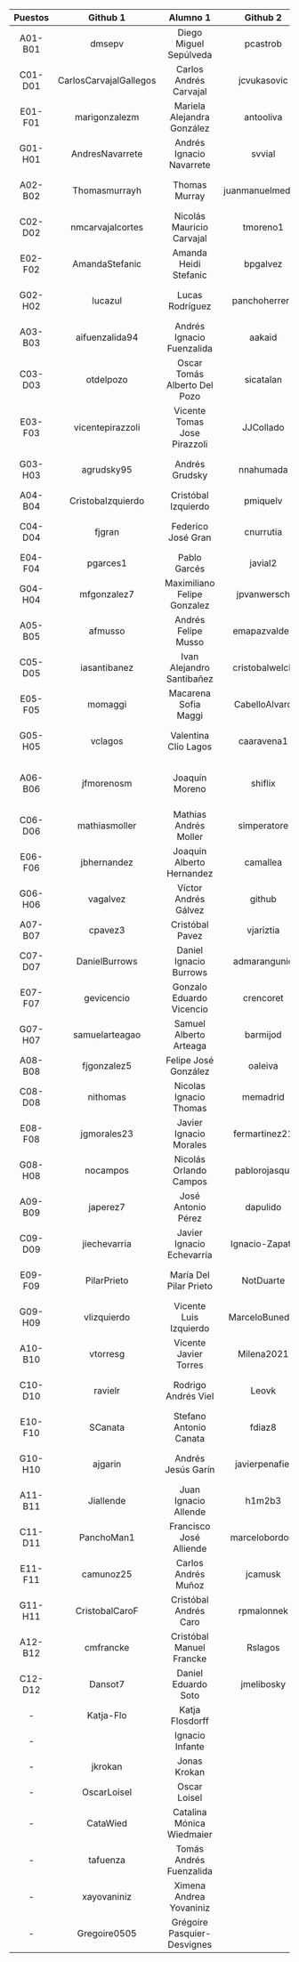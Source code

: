 | Puestos | Github 1 | Alumno 1 | Github 2 | Alumno 2 |
|:-------:|:--------------:|:---------------:|:---------------:|:---------------:|
| A01-B01 | dmsepv | Diego Miguel Sepúlveda | pcastrob | Pablo Ignacio Castro |
| C01-D01 | CarlosCarvajalGallegos | Carlos Andrés Carvajal | jcvukasovic | Javiera Cristina Vukasovic |
| E01-F01 | marigonzalezm | Mariela Alejandra González | antooliva | Antonia Estefania Oliva |
| G01-H01 | AndresNavarrete | Andrés Ignacio Navarrete | svvial | Santiago Víctor Vial |
| A02-B02 | Thomasmurrayh | Thomas Murray | juanmanuelmedina | Juan Manuel Medina |
| C02-D02 | nmcarvajalcortes | Nicolás Mauricio Carvajal | tmoreno1 | Tomás Moreno |
| E02-F02 | AmandaStefanic | Amanda Heidi Stefanic | bpgalvez | Bernardita Paz Gálvez |
| G02-H02 | lucazul | Lucas Rodríguez | panchoherrera | Francisco Javier Herrera |
| A03-B03 | aifuenzalida94 | Andrés Ignacio Fuenzalida | aakaid | Alejandro Antonio Kaid |
| C03-D03 | otdelpozo | Oscar Tomás Alberto Del Pozo | sicatalan | Sebastián Ignacio Catalán |
| E03-F03 | vicentepirazzoli | Vicente Tomas Jose Pirazzoli | JJCollado | Juan Jose Collado |
| G03-H03 | agrudsky95 | Andrés Grudsky | nnahumada | Nathaly Andrea Ahumada |
| A04-B04 | CristobaIzquierdo | Cristóbal Izquierdo | pmiquelv | Pedro José Miquel |
| C04-D04 | fjgran | Federico José Gran | cnurrutia | Consuelo Andrea Urrutia |
| E04-F04 | pgarces1 | Pablo Garcés | javial2 | José Antonio Vial |
| G04-H04 | mfgonzalez7 | Maximiliano Felipe Gonzalez | jpvanwersch | Juan Pablo Van Wersch |
| A05-B05 | afmusso | Andrés Felipe Musso | emapazvaldes | Ema Paz Valdés |
| C05-D05 | iasantibanez | Ivan Alejandro Santibañez | cristobalwelch | Cristóbal Welch |
| E05-F05 | momaggi | Macarena Sofia Maggi | CabelloAlvaro | Alvaro Agustin Cabello |
| G05-H05 | vclagos | Valentina Clio Lagos | caaravena1 | Cristobal Andres Aravena |
| A06-B06 | jfmorenosm | Joaquín Moreno | shiflix | Lucas Alfonso Rodrigo Ern Schiefelbein |
| C06-D06 | mathiasmoller | Mathias Andrés Moller | simperatore | Sebastián Imperatore |
| E06-F06 | jbhernandez | Joaquin Alberto Hernandez | camallea | Carolina Andrea Mallea |
| G06-H06 | vagalvez | Víctor Andrés Gálvez | github | nombre apellido |
| A07-B07 | cpavez3 | Cristóbal Pavez | vjariztia | Vicente Jose Ariztia |
| C07-D07 | DanielBurrows | Daniel Ignacio Burrows | admarangunic | Antonio Drejan Marangunic |
| E07-F07 | gevicencio | Gonzalo Eduardo Vicencio | crencoret | Cristián Rencoret |
| G07-H07 | samuelarteagao | Samuel Alberto Arteaga | barmijod | Benjamín Armijo |
| A08-B08 | fjgonzalez5 | Felipe José González | oaleiva | Omar Andre Leiva |
| C08-D08 | nithomas | Nicolas Ignacio Thomas | memadrid | Michelle Belén Madrid |
| E08-F08 | jgmorales23 | Javier Ignacio Morales | fermartinez21 | Fernanda Consuelo Martinez |
| G08-H08 | nocampos | Nicolás Orlando Campos | pablorojasqui | Pablo Andrés Rojas |
| A09-B09 | japerez7 | José Antonio Pérez | dapulido | Diego Andrés Pulido |
| C09-D09 | jiechevarria | Javier Ignacio Echevarría | Ignacio-Zapata | Ignacio José Zapata |
| E09-F09 | PilarPrieto | María Del Pilar Prieto | NotDuarte | Carlos Javier Duarte |
| G09-H09 | vlizquierdo | Vicente Luis Izquierdo | MarceloBuneder | Marcelo Ignacio Buneder |
| A10-B10 | vtorresg | Vicente Javier Torres | Milena2021 | Milena Sofía González |
| C10-D10 | ravielr | Rodrigo Andrés Viel | Leovk | Leonel Esteban Venegas |
| E10-F10 | SCanata | Stefano Antonio Canata | fdiaz8 | Fernando Diaz |
| G10-H10 | ajgarin | Andrés Jesús Garín | javierpenafiel | Javier Ignacio Peñafiel |
| A11-B11 | Jiallende | Juan Ignacio Allende | h1m2b3 | Hugo Pablo Montes |
| C11-D11 | PanchoMan1 | Francisco José Alliende | marcelobordoni | Marcelo Ignacio Bordoni |
| E11-F11 | camunoz25 | Carlos Andrés Muñoz | jcamusk | Joaquín Andrés Camus |
| G11-H11 | CristobalCaroF | Cristóbal Andrés Caro | rpmalonnek | Rommy Pauline Malonnek |
| A12-B12 | cmfrancke | Cristóbal Manuel Francke | Rslagos | Ricardo Andrés Lagos |
| C12-D12 | Dansot7 | Daniel Eduardo Soto | jmelibosky | Joaquín Melibosky |
| - | Katja-Flo | Katja Flosdorff |  |  |
| - |  | Ignacio Infante |  |  |
| - | jkrokan | Jonas Krokan |  |  |
| - | OscarLoisel | Oscar Loisel |  |  |
| - | CataWied | Catalina Mónica Wiedmaier |  |  |
| - | tafuenza | Tomás Andrés Fuenzalida |  |  |
| - | xayovaniniz | Ximena Andrea Yovaniniz |  |  |
| - | Gregoire0505 | Grégoire Pasquier-Desvignes |  |  |
